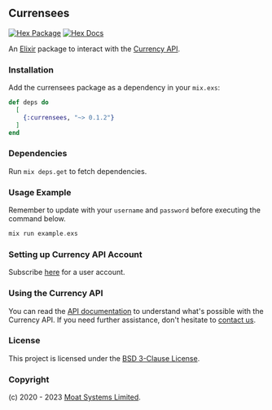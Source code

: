 ## Currensees

[![Hex Package](https://img.shields.io/hexpm/v/currensees.svg)](https://hex.pm/packages/currensees)
[![Hex Docs](https://img.shields.io/badge/hex-docs-blue.svg)](https://hexdocs.pm/currensees)

An [Elixir](https://elixir-lang.org/) package to interact with the [Currency API](https://moatsystems.com/currency-api/).

### Installation

Add the currensees package as a dependency in your `mix.exs`:

```elixir
def deps do
  [
    {:currensees, "~> 0.1.2"}
  ]
end
```

### Dependencies

Run `mix deps.get` to fetch dependencies.

### Usage Example

Remember to update with your `username` and `password` before executing the command below.

```elixir
mix run example.exs
```

### Setting up Currency API Account

Subscribe [here](https://moatsystems.com/currency-api/) for a user account.

### Using the Currency API

You can read the [API documentation](https://docs.currensees.com/) to understand what's possible with the Currency API. If you need further assistance, don't hesitate to [contact us](https://moatsystems.com/contact/).

### License

This project is licensed under the [BSD 3-Clause License](./LICENSE).

### Copyright

(c) 2020 - 2023 [Moat Systems Limited](https://moatsystems.com).